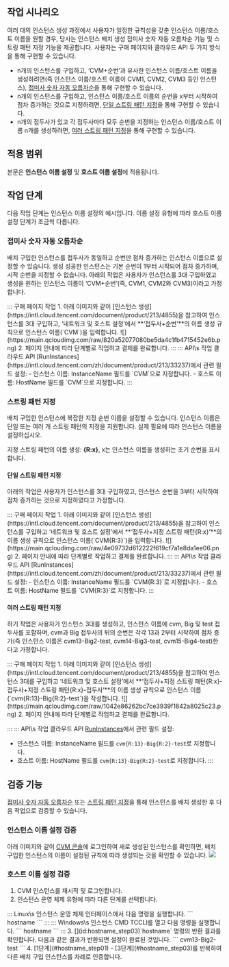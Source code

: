 ## 작업 시나리오

여러 대의 인스턴스 생성 과정에서 사용자가 일정한 규칙성을 갖춘 인스턴스 이름/호스트 이름을 원할 경우, 당사는 인스턴스 배치 생성 접미사 숫자 자동 오름차순 기능 및 스트링 패턴 지정 기능을 제공합니다. 사용자는 구매 페이지와 클라우드 API 두 가지 방식을 통해 구현할 수 있습니다.

- n개의 인스턴스를 구입하고, ‘CVM+순번’과 유사한 인스턴스 이름/호스트 이름을 생성하려면(즉 인스턴스 이름/호스트 이름이 CVM1, CVM2, CVM3 등인 인스턴스), [접미사 숫자 자동 오름차순](#AutoAscending)을 통해 구현할 수 있습니다.
- n개의 인스턴스를 구입하고, 인스턴스 이름/호스트 이름의 순번을 x부터 시작하여 점차 증가하는 것으로 지정하려면, [단일 스트링 패턴 지정](#SpecifySingleString)을 통해 구현할 수 있습니다.
- n개의 접두사가 있고 각 접두사마다 모두 순번을 지정하는 인스턴스 이름/호스트 이름 n개를 생성하려면, [여러 스트링 패턴 지정](#SpecifyMultipleStrings)을 통해 구현할 수 있습니다.

## 적용 범위

본문은 **인스턴스 이름 설정** 및 **호스트 이름 설정**에 적용됩니다.

## 작업 단계

<dx-alert infotype="explain" title="">
다음 작업 단계는 인스턴스 이름 설정의 예시입니다. 이름 설정 유형에 따라 호스트 이름 설정 단계가 조금씩 다릅니다.
</dx-alert>



### 접미사 숫자 자동 오름차순[](id:AutoAscending)

배치 구입한 인스턴스를 접두사가 동일하고 순번만 점차 증가하는 인스턴스 이름으로 설정할 수 있습니다.
<dx-alert infotype="notice" title="">
생성 성공한 인스턴스는 기본 순번이 1부터 시작되어 점차 증가하며, 시작 순번을 지정할 수 없습니다.
</dx-alert>
아래의 작업은 사용자가 인스턴스를 3대 구입하였고 생성을 원하는 인스턴스 이름이 ‘CVM+순번’(즉, CVM1, CVM2와 CVM3)이라고 가정합니다.

<dx-tabs>
::: 구매 페이지 작업
1. 아래 이미지와 같이 [인스턴스 생성](https://intl.cloud.tencent.com/document/product/213/4855)을 참고하여 인스턴스를 3대 구입하고, ‘네트워크 및 호스트 설정’에서 **‘접두사+순번’**의 이름 생성 규칙으로 인스턴스 이름(`CVM`)을 입력합니다.
![](https://main.qcloudimg.com/raw/820a52077080be5da4c1fb4715452e6b.png)
2. 페이지 안내에 따라 단계별로 작업하고 결제를 완료합니다.
:::
::: API\s 작업
클라우드 API [RunInstances](https://intl.cloud.tencent.com/zh/document/product/213/33237)에서 관련 필드 설정:
- 인스턴스 이름: InstanceName 필드를 `CVM`으로 지정합니다.
- 호스트 이름: HostName 필드를 `CVM`으로 지정합니다.
:::
</dx-tabs>


### 스트링 패턴 지정[](id:SpecifyStrings)

배치 구입한 인스턴스에 복잡한 지정 순번 이름을 설정할 수 있습니다. 인스턴스 이름은 단일 또는 여러 개 스트링 패턴의 지정을 지원합니다. 실제 필요에 따라 인스턴스 이름을 설정하십시오.

지정 스트링 패턴의 이름 생성: **{R:x}**, x는 인스턴스 이름을 생성하는 초기 순번을 표시합니다.


#### 단일 스트링 패턴 지정[](id:SpecifySingleString)

아래의 작업은 사용자가 인스턴스를 3대 구입하였고, 인스턴스 순번을 3부터 시작하여 점차 증가하는 것으로 지정하였다고 가정합니다.

<dx-tabs>
::: 구매 페이지 작업
1. 아래 이미지와 같이 [인스턴스 생성](https://intl.cloud.tencent.com/document/product/213/4855)을 참고하여 인스턴스를 구입하고 ‘네트워크 및 호스트 설정’에서 **‘접두사+지정 스트링 패턴{R:x}’**의 이름 생성 규칙으로 인스턴스 이름(`CVM{R:3}`)을 입력합니다.
![](https://main.qcloudimg.com/raw/4e09732d612222f619cf7a1e8da1ee06.png)
2. 페이지 안내에 따라 단계별로 작업하고 결제를 완료합니다.
:::
::: API\s 작업
클라우드 API [RunInstances](https://intl.cloud.tencent.com/zh/document/product/213/33237)에서 관련 필드 설정:
- 인스턴스 이름: InstanceName 필드를 `CVM{R:3}`로 지정합니다.
- 호스트 이름: HostName 필드를 `CVM{R:3}`로 지정합니다.
:::
</dx-tabs>


#### 여러 스트링 패턴 지정[](id:SpecifyMultipleStrings)

하기 작업은 사용자가 인스턴스 3대를 생성하고, 인스턴스 이름에 cvm, Big 및 test 접두사를 포함하며, cvm과 Big 접두사의 뒤의 순번은 각각 13과 2부터 시작하여 점차 증가(즉 인스턴스 이름은 cvm13-Big2-test, cvm14-Big3-test, cvm15-Big4-test)한다고 가정합니다.

<dx-tabs>
::: 구매 페이지 작업
1. 아래 이미지와 같이 [인스턴스 생성](https://intl.cloud.tencent.com/document/product/213/4855)을 참고하여 인스턴스 3대를 구입하고 ‘네트워크 및 호스트 설정’에서 **‘접두사+지정 스트링 패턴{R:x}-접두사+지정 스트링 패턴{R:x}-접두사’**의 이름 생성 규칙으로 인스턴스 이름(`cvm{R:13}-Big{R:2}-test`)을 작성합니다.
![](https://main.qcloudimg.com/raw/1042e86262bc7ce3939f1842a8025c23.png)
2. 페이지 안내에 따라 단계별로 작업하고 결제를 완료합니다.

:::
::: API\s 작업
클라우드 API [RunInstances](https://intl.cloud.tencent.com/zh/document/product/213/33237)에서 관련 필드 설정:
- 인스턴스 이름: InstanceName 필드를 `cvm{R:13}-Big{R:2}-test`로 지정합니다.
- 호스트 이름: HostName 필드를 `cvm{R:13}-Big{R:2}-test`로 지정합니다.
:::
</dx-tabs>


## 검증 기능
[접미사 숫자 자동 오름차순](#AutoAscending) 또는 [스트링 패턴 지정](#SpecifyStrings)을 통해 인스턴스를 배치 생성한 후 다음 작업으로 검증할 수 있습니다.

### 인스턴스 이름 설정 검증
아래 이미지와 같이 [CVM 콘솔](https://console.cloud.tencent.com/cvm/index)에 로그인하여 새로 생성된 인스턴스를 확인하면, 배치 구입한 인스턴스의 이름이 설정된 규칙에 따라 생성되는 것을 확인할 수 있습니다.
![](https://main.qcloudimg.com/raw/a3c5e58daf07381ffde5abc019edad33.png)

### 호스트 이름 설정 검증
1. [](id:hostname_step01)CVM 인스턴스를 재시작 및 로그인합니다.
2. 인스턴스 운영 체제 유형에 따라 다른 단계를 선택합니다.
<dx-tabs>
::: Linux\s 인스턴스
운영 체제 인터페이스에서 다음 명령을 실행합니다.
```
hostname
```
:::
::: Windows\s 인스턴스
CMD TCCLI를 열고 다음 명령을 실행합니다.
```
hostname
```
:::
</dx-tabs>
3. [](id:hostname_step03)`hostname` 명령의 반환 결과를 확인합니다.
다음과 같은 결과가 반환되면 설정이 완료된 것입니다.
```
cvm13-Big2-test
```
4. [1단계](#hostname_step01) - [3단계](#hostname_step03)를 반복하여 다른 배치 구입 인스턴스를 차례로 인증합니다.



